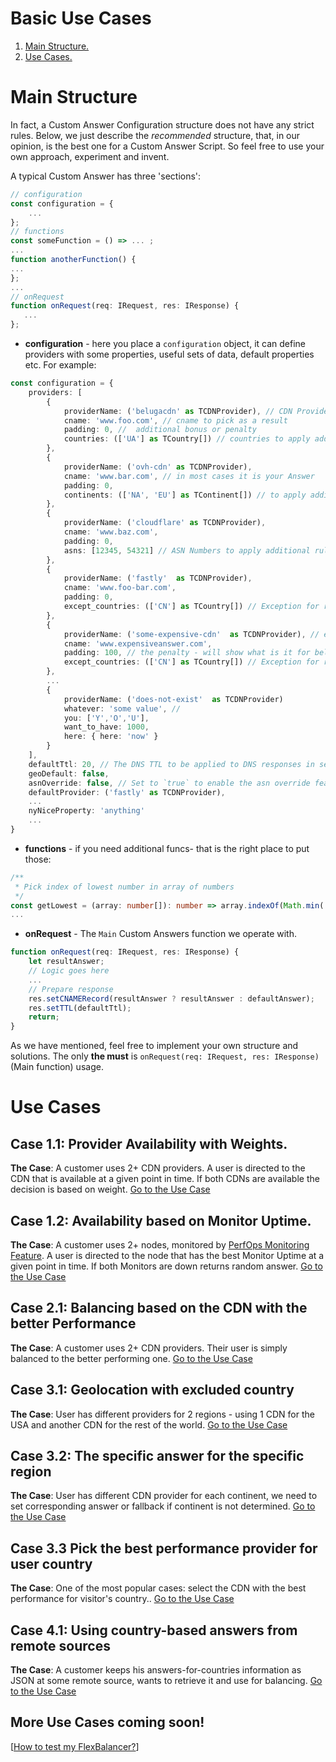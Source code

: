 # Basic Use Cases
1. [Main Structure.](#basic-structure)
2. [Use Cases.](#use-cases)

# Main Structure <a name="basic-structure"></a>
In fact, a Custom Answer Configuration structure does not have any strict rules. Below, we just describe the *recommended* structure, that, in our opinion, is the best one for a Custom Answer Script. So feel free to use your own approach, experiment and invent.

A typical Custom Answer has three 'sections':

```typescript
// configuration
const configuration = {
    ...
};
// functions
const someFunction = () => ... ;
...
function anotherFunction() {
...
};
...
// onRequest
function onRequest(req: IRequest, res: IResponse) {
   ...
};
```

* **configuration** - here you place a `configuration` object, it can define providers with some properties, useful sets of data, default properties etc. For example:
```typescript
const configuration = {
    providers: [
        {
            providerName: ('belugacdn' as TCDNProvider), // CDN Provider alias
            cname: 'www.foo.com', // cname to pick as a result
            padding: 0, //  additional bonus or penalty
            countries: (['UA'] as TCountry[]) // countries to apply additional rules
        },
        {
            providerName: ('ovh-cdn' as TCDNProvider),
            cname: 'www.bar.com', // in most cases it is your Answer
            padding: 0,
            continents: (['NA', 'EU'] as TContinent[]) // to apply additional rules
        },
        {
            providerName: ('cloudflare' as TCDNProvider),
            cname: 'www.baz.com',
            padding: 0,
            asns: [12345, 54321] // ASN Numbers to apply additional rules
        },
        {
            providerName: ('fastly'  as TCDNProvider),
            cname: 'www.foo-bar.com',
            padding: 0,
            except_countries: (['CN'] as TCountry[]) // Exception for rules
        },
        {
            providerName: ('some-expensive-cdn'  as TCDNProvider), // example!
            cname: 'www.expensiveanswer.com',
            padding: 100, // the penalty - will show what is it for below
            except_countries: (['CN'] as TCountry[]) // Exception for rules
        },
        ...
        {
            providerName: ('does-not-exist'  as TCDNProvider)
            whatever: 'some value', // 
            you: ['Y','O','U'],
            want_to_have: 1000,
            here: { here: 'now' }
        }
    ],
    defaultTtl: 20, // The DNS TTL to be applied to DNS responses in seconds.
    geoDefault: false,
    asnOverride: false, // Set to `true` to enable the asn override feature
    defaultProvider: ('fastly' as TCDNProvider),
    ...
    nyNiceProperty: 'anything'
    ...
}
``` 
* **functions** - if you need additional funcs- that is the right place to put those:
```typescript
/**
 * Pick index of lowest number in array of numbers
 */
const getLowest = (array: number[]): number => array.indexOf(Math.min(...array));
...
```
* **onRequest** - The `Main` Custom Answers function we operate with.
```typescript
function onRequest(req: IRequest, res: IResponse) {
    let resultAnswer;
    // Logic goes here
    ...
    // Prepare response
    res.setCNAMERecord(resultAnswer ? resultAnswer : defaultAnswer);
    res.setTTL(defaultTtl);
    return;
}
``` 
As we have mentioned, feel free to implement your own structure and solutions. The only **the must** is  `onRequest(req: IRequest, res: IResponse)` (Main function) usage.

# Use Cases <a name="use-cases"></a>
## Case 1.1: Provider Availability with Weights. <a name="case1.1"></a>
**The Case**: A customer uses 2+ CDN providers. A user is directed to the CDN that is available at a given point in time. If both CDNs are available the decision is based on weight. [Go to the Use Case](Case-1.1)
## Case 1.2: Availability based on Monitor Uptime. <a name="case1.2"></a>
**The Case**: A customer uses 2+ nodes, monitored by [PerfOps Monitoring Feature](https://panel.perfops.net/monitors). A user is directed to the node that has the best Monitor Uptime at a given point in time. If both Monitors are down returns random answer. [Go to the Use Case](Case-1.2)
## Case 2.1: Balancing based on the CDN with the better Performance <a name="case2.1"></a>
**The Case**: A customer uses 2+ CDN providers. Their user is simply balanced to the better performing one. [Go to the Use Case](Case-2.1)
## Case 3.1: Geolocation with excluded country <a name="case3.1"></a>
**The Case**: User has different providers for 2 regions - using 1 CDN for the USA and another CDN for the rest of the world. [Go to the Use Case](Case-3.1)
## Case 3.2: The specific answer for the specific region <a name="case3.2"></a>
**The Case**: User has different CDN provider for each continent, we need to set corresponding answer or fallback if continent is not determined. [Go to the Use Case](Case-3.2)
## Case 3.3 Pick the best performance provider for user country <a name="case3.3"></a>
**The Case**: One of the most popular cases: select the CDN with the best performance for visitor's country.. [Go to the Use Case](Case-3.3)
## Case 4.1: Using country-based answers from remote sources <a name="case4.1"></a>
**The Case**: A customer keeps his answers-for-countries information as JSON at some remote source, wants to retrieve it and use for balancing. [Go to the Use Case](Case-4.1)  
## More Use Cases coming soon!

[[How to test my FlexBalancer?](https://perfops.net/support/flexbalancers/how-to-test-my-flexbalancer)]
